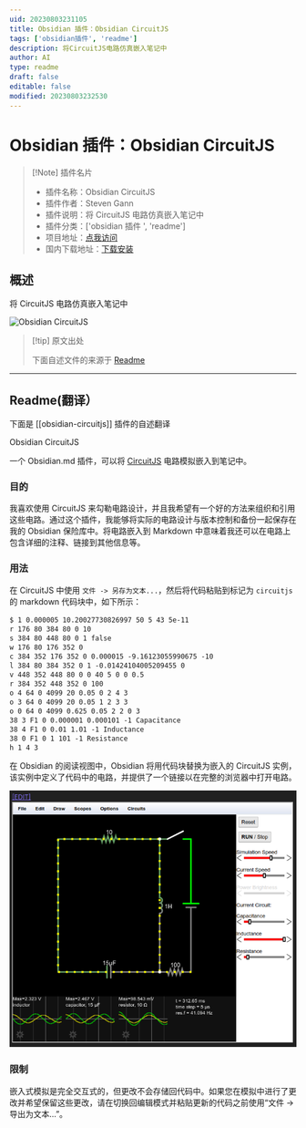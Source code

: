 ```yaml
---
uid: 20230803231105
title: Obsidian 插件：Obsidian CircuitJS
tags: ['obsidian插件', 'readme']
description: 将CircuitJS电路仿真嵌入笔记中
author: AI
type: readme
draft: false
editable: false
modified: 20230803232530
---
```


# Obsidian 插件：Obsidian CircuitJS

> [!Note] 插件名片
> - 插件名称：Obsidian CircuitJS
> - 插件作者：Steven Gann
> - 插件说明：将 CircuitJS 电路仿真嵌入笔记中
> - 插件分类：['obsidian 插件 ', 'readme']
> - 项目地址：[点我访问](https://github.com/StevenGann/obsidian-circuitjs)
> - 国内下载地址：[下载安装](https://pkmer.cn/products/plugin/pluginMarket/?obsidian-circuitjs)

## 概述

将 CircuitJS 电路仿真嵌入笔记中

![Obsidian CircuitJS](https://cdn.pkmer.cn/covers/obsidian-circuitjs.png!pkmer)

> [!tip] 原文出处
>
>下面自述文件的来源于 [Readme](https://ghproxy.net/https://raw.githubusercontent.com/StevenGann/obsidian-circuitjs/master/README.md)
>

---

## Readme(翻译）

下面是 [[obsidian-circuitjs]] 插件的自述翻译

Obsidian CircuitJS

一个 Obsidian.md 插件，可以将 [CircuitJS](https://falstad.com/circuit/circuitjs.html) 电路模拟嵌入到笔记中。

### 目的

我喜欢使用 CircuitJS 来勾勒电路设计，并且我希望有一个好的方法来组织和引用这些电路。通过这个插件，我能够将实际的电路设计与版本控制和备份一起保存在我的 Obsidian 保险库中。将电路嵌入到 Markdown 中意味着我还可以在电路上包含详细的注释、链接到其他信息等。

### 用法

在 CircuitJS 中使用 `文件 -> 另存为文本...`，然后将代码粘贴到标记为 `circuitjs` 的 markdown 代码块中，如下所示：

```circuitjs
$ 1 0.000005 10.20027730826997 50 5 43 5e-11
r 176 80 384 80 0 10
s 384 80 448 80 0 1 false
w 176 80 176 352 0
c 384 352 176 352 0 0.000015 -9.16123055990675 -10
l 384 80 384 352 0 1 -0.01424104005209455 0
v 448 352 448 80 0 0 40 5 0 0 0.5
r 384 352 448 352 0 100
o 4 64 0 4099 20 0.05 0 2 4 3
o 3 64 0 4099 20 0.05 1 2 3 3
o 0 64 0 4099 0.625 0.05 2 2 0 3
38 3 F1 0 0.000001 0.000101 -1 Capacitance
38 4 F1 0 0.01 1.01 -1 Inductance
38 0 F1 0 1 101 -1 Resistance
h 1 4 3
```

在 Obsidian 的阅读视图中，Obsidian 将用代码块替换为嵌入的 CircuitJS 实例，该实例中定义了代码中的电路，并提供了一个链接以在完整的浏览器中打开电路。

![CircuitJS视图](https://raw.githubusercontent.com/StevenGann/obsidian-circuitjs/master/docs/screenshot.png)

### 限制

嵌入式模拟是完全交互式的，但更改不会存储回代码中。如果您在模拟中进行了更改并希望保留这些更改，请在切换回编辑模式并粘贴更新的代码之前使用“文件 -> 导出为文本...”。
